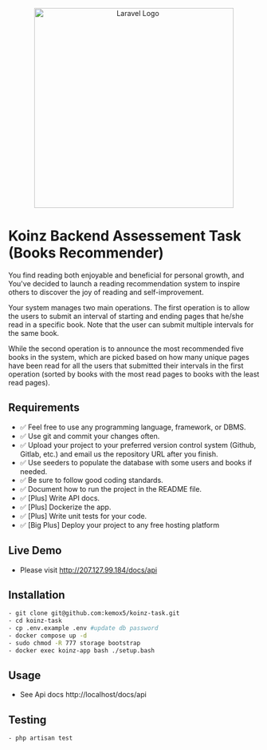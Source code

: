 <p align="center"><a href="https://laravel.com" target="_blank"><img src="https://koinz.app/assets/images/src/assets/Logo_Logo%20Orange.6f311d40.png" width="400" alt="Laravel Logo"></a></p>


# Koinz Backend Assessement Task (Books Recommender)

You find reading both enjoyable and beneficial for personal growth, and You've decided to launch a reading recommendation system to inspire others to discover the
joy of reading and self-improvement.

Your system manages two main operations. The first operation is to allow the users to submit an interval of starting and ending pages that he/she read in a specific
book. Note that the user can submit multiple intervals for the same book.

While the second operation is to announce the most recommended five books in the system, which are picked based on how many unique pages have been read for
all the users that submitted their intervals in the first operation (sorted by books with the most read pages to books with the least read pages).


## Requirements

- :white_check_mark: Feel free to use any programming language, framework, or DBMS.
- :white_check_mark: Use git and commit your changes often.
- :white_check_mark: Upload your project to your preferred version control system (Github, Gitlab, etc.) and email us the repository URL after you finish.
- :white_check_mark: Use seeders to populate the database with some users and books if needed.
- :white_check_mark: Be sure to follow good coding standards.
- :white_check_mark: Document how to run the project in the README file.
- :white_check_mark: [Plus] Write API docs.
- :white_check_mark: [Plus] Dockerize the app.
- :white_check_mark: [Plus] Write unit tests for your code.
- :white_check_mark: [Big Plus] Deploy your project to any free hosting platform


## Live Demo
- Please visit http://207.127.99.184/docs/api


## Installation

```bash
- git clone git@github.com:kemox5/koinz-task.git
- cd koinz-task
- cp .env.example .env #update db password
- docker compose up -d
- sudo chmod -R 777 storage bootstrap
- docker exec koinz-app bash ./setup.bash
```

## Usage
- See Api docs http://localhost/docs/api


## Testing
```bash
- php artisan test
```
